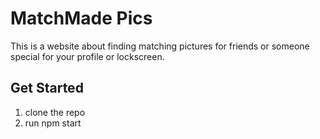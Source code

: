 # MatchMade Pics
This is a website about finding matching pictures for friends or someone special for your profile or lockscreen.

## Get Started
1) clone the repo
2) run npm start
